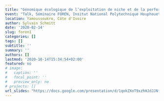 ```yaml
---
title: "Génomique écologique de l’exploitation de niche et de la performance individuelle chez les arbres de forêts tropicales"
event: "Talk, Séminaire FOREN, Insitut National Polytechnique Houphouet Boigny"
location: Yamoussoukro, Côte d'Ivoire
author: Sylvain Schmitt
date: '2020-02-14'
slug: foren1
categories: []
tags: []
subtitle: ''
summary: ''
authors: []
lastmod: '2020-10-14T15:34:54+02:00'
featured: no
# image:
#   caption: ''
#   focal_point: ''
#   preview_only: no
# projects: []
url_slides: "https://docs.google.com/presentation/d/1qokZXoT9xzhHJdJJNfa4xxu4rAKLao87inK_4qomstM/edit?usp=sharing"
---
```

